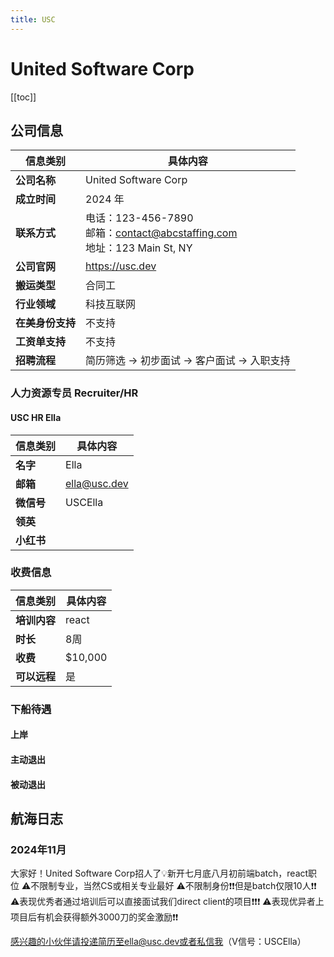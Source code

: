 ```yaml
---
title: USC
---
```

# United Software Corp

[[toc]]

## 公司信息

| 信息类别       | 具体内容                                                                |
|------------|---------------------------------------------------------------------|
| **公司名称**   | United Software Corp                                                |
| **成立时间**   | 2024 年                                                              |
| **联系方式**   | 电话：123-456-7890<br>邮箱：contact@abcstaffing.com<br>地址：123 Main St, NY |
| **公司官网**   | https://usc.dev                                                     |
| **搬运类型**   | 合同工                                                                 |
| **行业领域**   | 科技互联网                                                               |
| **在美身份支持** | 不支持                                                               |
| **工资单支持**  | 不支持                                                               |
| **招聘流程**   | 简历筛选 → 初步面试 → 客户面试 → 入职支持                                           |


### 人力资源专员 Recruiter/HR

#### USC HR Ella

| 信息类别    | 具体内容         |
|---------|--------------|
| **名字**  | Ella         |
| **邮箱**  | ella@usc.dev |
| **微信号** | USCElla      |
| **领英**  |              |
| **小红书** |              |

### 收费信息

| 信息类别     | 具体内容    |
|----------|---------|
| **培训内容** | react   |
| **时长**   | 8周      |
| **收费**   | $10,000 |
| **可以远程** | 是       |

### 下船待遇

#### 上岸

#### 主动退出

#### 被动退出

## 航海日志

### 2024年11月

大家好！United Software Corp招人了💡新开七月底八月初前端batch，react职位
⚠不限制专业，当然CS或相关专业最好
⚠不限制身份❗❗但是batch仅限10人❗❗
⚠表现优秀者通过培训后可以直接面试我们direct client的项目❗❗❗
⚠表现优异者上项目后有机会获得额外3000刀的奖金激励❗❗

感兴趣的小伙伴请投递简历至ella@usc.dev或者私信我（V信号：USCElla）